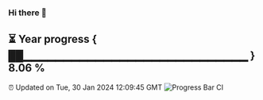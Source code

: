 ### Hi there 👋
⏳ Year progress { ██▁▁▁▁▁▁▁▁▁▁▁▁▁▁▁▁▁▁▁▁▁▁▁▁▁▁▁▁ } 8.06 %
---
⏰ Updated on Tue, 30 Jan 2024 12:09:45 GMT
![Progress Bar CI](https://github.com/Moyi321/Moyi321/workflows/Progress%20Bar%20CI/badge.svg)

